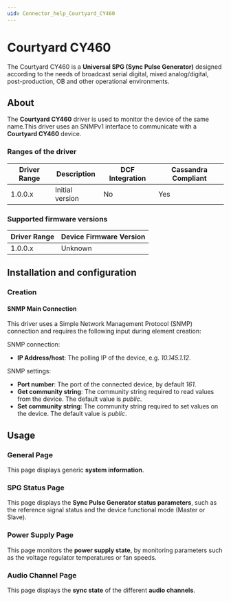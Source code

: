 ```yaml
---
uid: Connector_help_Courtyard_CY460
---
```


# Courtyard CY460

The Courtyard CY460 is a **Universal SPG (Sync Pulse Generator)** designed according to the needs of broadcast serial digital, mixed analog/digital, post-production, OB and other operational environments.

## About

The **Courtyard CY460** driver is used to monitor the device of the same name.This driver uses an SNMPv1 interface to communicate with a **Courtyard CY460** device.

### Ranges of the driver

| **Driver Range** | **Description** | **DCF Integration** | **Cassandra Compliant** |
|------------------|-----------------|---------------------|-------------------------|
| 1.0.0.x          | Initial version | No                  | Yes                     |

### Supported firmware versions

| **Driver Range** | **Device Firmware Version** |
|------------------|-----------------------------|
| 1.0.0.x          | Unknown                     |

## Installation and configuration

### Creation

#### SNMP Main Connection

This driver uses a Simple Network Management Protocol (SNMP) connection and requires the following input during element creation:

SNMP connection:

- **IP Address/host**: The polling IP of the device, e.g. *10.145.1.12*.

SNMP settings:

- **Port number**: The port of the connected device, by default *161*.
- **Get community string**: The community string required to read values from the device. The default value is *public*.
- **Set community string**: The community string required to set values on the device. The default value is *public*.

## Usage

### General Page

This page displays generic **system information**.

### SPG Status Page

This page displays the **Sync Pulse Generator status parameters**, such as the reference signal status and the device functional mode (Master or Slave).

### Power Supply Page

This page monitors the **power supply state**, by monitoring parameters such as the voltage regulator temperatures or fan speeds.

### Audio Channel Page

This page displays the **sync state** of the different **audio channels**.
